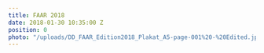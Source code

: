 ```yaml
---
title: FAAR 2018
date: 2018-01-30 10:35:00 Z
position: 0
photo: "/uploads/DD_FAAR_Edition2018_Plakat_A5-page-001%20-%20Edited.jpg"
---
```


